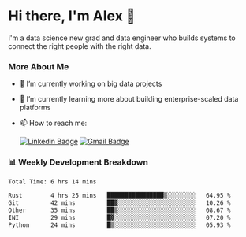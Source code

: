 # Hi there, I'm Alex  👋

I'm a data science new grad and data engineer who builds systems to connect the right people with the right data. 

### More About Me

- 🔭 I’m currently working on big data projects
- 🌱 I’m currently learning more about building enterprise-scaled data platforms
- 📫 How to reach me:

  [![Linkedin Badge](https://img.shields.io/badge/LinkedIn-0077B5?style=for-the-badge&logo=linkedin&logoColor=white)](https://www.linkedin.com/in/itsalexchen) [![Gmail Badge](https://img.shields.io/badge/Gmail-D14836?style=for-the-badge&logo=gmail&logoColor=white)](mailto:itsalexchen@gmail.com)




### 📊 Weekly Development Breakdown
<!--START_SECTION:waka-->

```txt
Total Time: 6 hrs 14 mins

Rust        4 hrs 25 mins   ████████████████▒░░░░░░░░   64.95 %
Git         42 mins         ██▓░░░░░░░░░░░░░░░░░░░░░░   10.26 %
Other       35 mins         ██▒░░░░░░░░░░░░░░░░░░░░░░   08.67 %
INI         29 mins         █▓░░░░░░░░░░░░░░░░░░░░░░░   07.20 %
Python      24 mins         █▒░░░░░░░░░░░░░░░░░░░░░░░   05.93 %
```

<!--END_SECTION:waka-->

